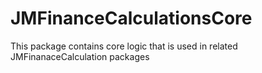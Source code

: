# JMFinanceCalculationsCore
This package contains core logic that is used in related JMFinanaceCalculation packages
